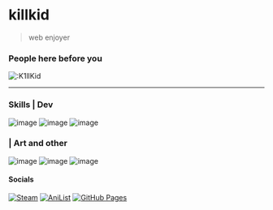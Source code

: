 # killkid
> web enjoyer

### People here before you
![:K1llKid](https://count.getloli.com/@K1llKid?name=K1llKid&theme=rule34&padding=7&offset=0&align=top&scale=1&pixelated=1&darkmode=auto)

------------

### Skills | Dev
![image](https://img.shields.io/badge/HTML5-E34F26?style=for-the-badge&logo=html5&logoColor=white) 
![image](https://img.shields.io/badge/CSS3-1572B6?style=for-the-badge&logo=css3&logoColor=white) 
![image](https://img.shields.io/badge/JavaScript-323330?style=for-the-badge&logo=javascript&logoColor=F7DF1E) 

### | Art and other
![image](https://img.shields.io/badge/Adobe%20Photoshop-31A8FF?style=for-the-badge&logo=Adobe%20Photoshop&logoColor=black)
![image](https://img.shields.io/badge/Adobe%20Illustrator-FF9A00?style=for-the-badge&logo=adobe%20illustrator&logoColor=white)
![image](https://img.shields.io/badge/Adobe%20InDesign-FF3366?style=for-the-badge&logo=Adobe%20InDesign&logoColor=white)

#### Socials
[![Steam](https://img.shields.io/badge/Steam-%23000000.svg?logo=steam&logoColor=white)](https://steamcommunity.com/profiles/76561197998052211/)
[![AniList](https://img.shields.io/badge/AniList-02A9FF?logo=anilist&logoColor=fff)](https://anilist.co/user/killkid/)
[![GitHub Pages](https://img.shields.io/badge/GitHub%20Pages-121013?logo=github&logoColor=white)](https://k1llkid.github.io/myincrediblemind.github.io/)



